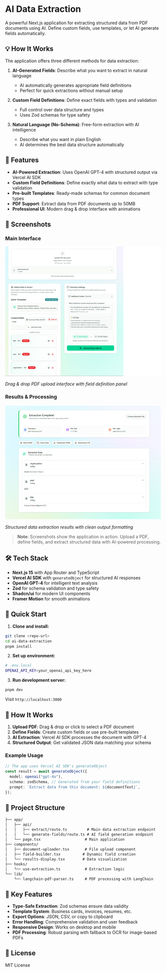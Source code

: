 # AI Data Extraction

A powerful Next.js application for extracting structured data from PDF documents using AI. Define custom fields, use templates, or let AI generate fields automatically.

## 💡 How It Works

The application offers three different methods for data extraction:

1. **AI-Generated Fields**: Describe what you want to extract in natural language
   - AI automatically generates appropriate field definitions
   - Perfect for quick extractions without manual setup

2. **Custom Field Definitions**: Define exact fields with types and validation
   - Full control over data structure and types
   - Uses Zod schemas for type safety

3. **Natural Language (No-Schema)**: Free-form extraction with AI intelligence
   - Describe what you want in plain English
   - AI determines the best data structure automatically

## 🚀 Features

- **AI-Powered Extraction**: Uses OpenAI GPT-4 with structured output via Vercel AI SDK
- **Custom Field Definitions**: Define exactly what data to extract with type validation
- **Pre-built Templates**: Ready-made schemas for common document types
- **PDF Support**: Extract data from PDF documents up to 50MB
- **Professional UI**: Modern drag & drop interface with animations

## 📸 Screenshots

### Main Interface

![Application Interface](./public/screenshots/ss-1.png)

_Drag & drop PDF upload interface with field definition panel_

### Results & Processing

![Results Display](./public/screenshots/ss-2.png)

_Structured data extraction results with clean output formatting_

> **Note**: Screenshots show the application in action. Upload a PDF, define fields, and extract structured data with AI-powered processing.

## 🛠️ Tech Stack

- **Next.js 15** with App Router and TypeScript
- **Vercel AI SDK** with `generateObject` for structured AI responses
- **OpenAI GPT-4** for intelligent text analysis
- **Zod** for schema validation and type safety
- **Shadcn/ui** for modern UI components
- **Framer Motion** for smooth animations

## 🚀 Quick Start

1. **Clone and install:**

```bash
git clone <repo-url>
cd ai-data-extraction
pnpm install
```

2. **Set up environment:**

```bash
# .env.local
OPENAI_API_KEY=your_openai_api_key_here
```

3. **Run development server:**

```bash
pnpm dev
```

Visit `http://localhost:3000`

## 📝 How It Works

1. **Upload PDF**: Drag & drop or click to select a PDF document
2. **Define Fields**: Create custom fields or use pre-built templates
3. **AI Extraction**: Vercel AI SDK processes the document with GPT-4
4. **Structured Output**: Get validated JSON data matching your schema

### Example Usage

```typescript
// The app uses Vercel AI SDK's generateObject
const result = await generateObject({
  model: openai("gpt-4o"),
  schema: zodSchema, // Generated from your field definitions
  prompt: `Extract data from this document: ${documentText}`,
});
```

## 📁 Project Structure

```text
├── app/
│   ├── api/
│   │   ├── extract/route.ts         # Main data extraction endpoint
│   │   └── generate-fields/route.ts # AI field generation endpoint
│   └── page.tsx                    # Main application
├── components/
│   ├── document-uploader.tsx       # File upload component
│   ├── field-builder.tsx          # Dynamic field creation
│   └── results-display.tsx        # Data visualization
├── hooks/
│   └── use-extraction.ts           # Extraction logic
└── lib/
    └── langchain-pdf-parser.ts     # PDF processing with LangChain
```

## 🔧 Key Features

- **Type-Safe Extraction**: Zod schemas ensure data validity
- **Template System**: Business cards, invoices, resumes, etc.
- **Export Options**: JSON, CSV, or copy to clipboard
- **Error Handling**: Comprehensive validation and user feedback
- **Responsive Design**: Works on desktop and mobile
- **PDF Processing**: Robust parsing with fallback to OCR for image-based PDFs

## 📄 License

MIT License

